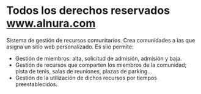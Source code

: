 # Todos los derechos reservados www.alnura.com

Sistema de gestión de recursos comunitarios. Crea comunidades a las que asigna un sitio web personalizado. Es siio permite:

- Gestión de miembros: alta, solicitud de admisión, admisión y baja.
- Gestión de recursos que comparten los miembros de la comunidad; pista de tenis, salas de reuniones, plazas de parking...
- Gestión de la utilización de dichos recursos por tiempos preestablecidos.

